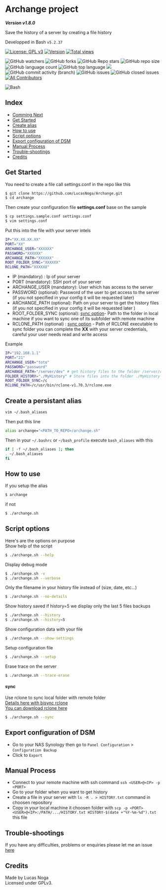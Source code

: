 # Archange project

**_Version v1.8.0_**

Save the history of a server by creating a file history

Developped in Bash `v5.2.37`

[![License: GPL v3](https://img.shields.io/badge/License-GPLv3-blue.svg)](https://www.gnu.org/licenses/gpl-3.0)
[![Version](https://img.shields.io/github/tag/LucasNoga/Archange.svg)](https://github.com/NY-Daystar/Archange/releases)
[![Total views](https://img.shields.io/sourcegraph/rrc/github.com/NY-Daystar/Archange.svg)](https://sourcegraph.com/github.com/NY-Daystar/Archange)

![GitHub watchers](https://img.shields.io/github/watchers/ny-daystar/Archange)
![GitHub forks](https://img.shields.io/github/forks/ny-daystar/Archange)
![GitHub Repo stars](https://img.shields.io/github/stars/ny-daystar/Archange)
![GitHub repo size](https://img.shields.io/github/repo-size/ny-daystar/Archange)
![GitHub language count](https://img.shields.io/github/languages/count/ny-daystar/Archange)
![GitHub top language](https://img.shields.io/github/languages/top/ny-daystar/Archange) <a href="https://codeclimate.com/github/ny-daystar/Archange/maintainability"><img src="https://api.codeclimate.com/v1/badges/715c6f3ffb08de5ca621/maintainability" /></a>  
![GitHub commit activity (branch)](https://img.shields.io/github/commit-activity/m/ny-daystar/Archange/main)
![GitHub issues](https://img.shields.io/github/issues/ny-daystar/Archange)
![GitHub closed issues](https://img.shields.io/github/issues-closed-raw/ny-daystar/Archange)
[![All Contributors](https://img.shields.io/badge/all_contributors-1-blue.svg?style=circular)](#contributors)

![Bash](https://img.shields.io/badge/Bash-444444?style=for-the-badge&logo=gnubash&logoColor=green)

## Index

-   [Comming Next](#comming-next)
-   [Get Started](#get-started)
-   [Create alias](#create-a-persistant-alias)
-   [How to use](#how-to-use)
-   [Script options](#script-options)
-   [Export configuration of DSM](#export-configuration-of-dsm)
-   [Manual Process](#manual-process)
-   [Trouble-shootings](#trouble-shootings)
-   [Credits](#credits)

## Get Started

You need to create a file call settings.conf in the repo like this

```bash
$ git clone https://github.com/LucasNoga/Archange.git
$ cd archange
```

Then create your configuration file **settings.conf** base on the sample

```bash
$ cp settings.sample.conf settings.conf
$ vim settings.conf
```

Put this into the file with your server intels

```bash
IP="XX.XX.XX.XX"
PORT="XX"
ARCHANGE_USER="XXXXXX"
PASSWORD="XXXXXX"
ARCHANGE_PATH="XXXXXX"
ROOT_FOLDER_SYNC="XXXXXX"
RCLONE_PATH="XXXXXX"
```

-   IP (mandatory) : Ip of your server
-   PORT (mandatory): SSH port of your server
-   ARCHANGE_USER (mandatory): User which has access to the server
-   PASSWORD (optional): Password of the user to get access to the server (if you not specified in your config it will be requested later)
-   ARCHANGE_PATH (optional): Path on your server to get the history files (if you not specified in your config it will be requested later )
-   ROOT_FOLDER_SYNC (optional): [sync option](#sync)- Path to the folder in local machine if you want to sync one of its subfolder with remote machine
-   RCLONE_PATH (optional) : [sync option](#sync) - Path of RCLONE executable to sync folder
    you can complete the **XX** with your server credentials, careful your user needs read and write access

Example

```bash
IP="192.168.1.1"
PORT="21"
ARCHANGE_USER="toto"
PASSWORD="password"
ARCHANGE_PATH="/server/dev" # get history files to the folder /server/dev
FOLDER_HISTORY="./MyHistory" # Store files into the folder ./MyHistory
ROOT_FOLDER_SYNC=/c
RCLONE_PATH=/c/usr/bin/rclone-v1.70.3/rclone.exe
```

## Create a persistant alias

```bash
vim ~/.bash_aliases
```

Then put this line

```bash
alias archange="<PATH_TO_REPO>/archange.sh"
```

Then in your `~/.bashrc` or `~/bash_profile` execute `bash_aliases` with this

```bash
if [ -f ~/.bash_aliases ]; then
. ~/.bash_aliases
fi
```

## How to use

If you setup the alias

```bash
$ archange
```

if not

```bash
$ ./archange.sh
```

## Script options

Here's are the options on purpose  
Show help of the script

```bash
$ ./archange.sh --help
```

Display debug mode

```bash
$ ./archange.sh -v
$ ./archange.sh --verbose
```

Only the filename in your history file instead of (size, date, etc...)

```bash
$ ./archange.sh --no-details
```

Show history saved if history=5 we display only the last 5 files backups

```bash
$ ./archange.sh --history
$ ./archange.sh --history=5
```

Show configuration data with your file

```bash
$ ./archange.sh --show-settings
```

Setup configuration file

```bash
$ ./archange.sh --setup
```

Erase trace on the server

```bash
$ ./archange.sh --trace-erase
```

#### sync

Use rclone to sync local folder with remote folder  
[Details here with bisync rclone](https://rclone.org/commands/rclone_bisync/)  
[You can download rclone here](https://rclone.org/downloads/)

```bash
$ ./archange.sh --sync
```

## Export configuration of DSM

-   Go to your NAS Synology then go to `Panel Configuration` > `Configuration Backup`
-   Click to `Export`

## Manual Process

-   Connect to your remote machine with ssh command `ssh <USER>@<IP> -p <PORT>`
-   Go to your folder when you want to get history
-   Create a file in your server with `ls -R . > HISTORY.txt` command in choosen repository
-   Copy in your local machine it choosen folder with `scp -p <PORT> <USER>@<IP>:/PATH/.../HISTORY.txt HISTORY-$(date +"%Y-%m-%d").txt` this file

## Trouble-shootings

If you have any difficulties, problems or enquiries please let me an issue [here](https://github.com/LucasNoga/Archange/issues/new)

## Credits

Made by Lucas Noga  
Licensed under GPLv3.

